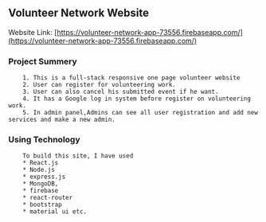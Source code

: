 ## Volunteer Network Website 

Website Link: [https://volunteer-network-app-73556.firebaseapp.com/](https://volunteer-network-app-73556.firebaseapp.com/)

### Project Summery  
    
        1. This is a full-stack responsive one page volunteer website 
        2. User can register for volunteering work. 
        3. User can also cancel his submitted event if he want. 
        4. It has a Google log in system before register on volunteering work.
        5. In admin panel,Admins can see all user registration and add new services and make a new admin.   
    


### Using Technology

        To build this site, I have used        
        * React.js 
        * Node.js
        * express.js
        * MongoDB, 
        * firebase
        * react-router
        * bootstrap
        * material ui etc.











